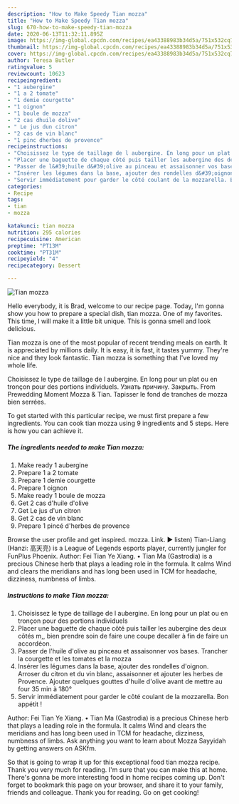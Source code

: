```yaml
---
description: "How to Make Speedy Tian mozza"
title: "How to Make Speedy Tian mozza"
slug: 670-how-to-make-speedy-tian-mozza
date: 2020-06-13T11:32:11.895Z
image: https://img-global.cpcdn.com/recipes/ea43388983b34d5a/751x532cq70/tian-mozza-photo-principale-de-la-recette.jpg
thumbnail: https://img-global.cpcdn.com/recipes/ea43388983b34d5a/751x532cq70/tian-mozza-photo-principale-de-la-recette.jpg
cover: https://img-global.cpcdn.com/recipes/ea43388983b34d5a/751x532cq70/tian-mozza-photo-principale-de-la-recette.jpg
author: Teresa Butler
ratingvalue: 5
reviewcount: 10623
recipeingredient:
- "1 aubergine"
- "1 a 2 tomate"
- "1 demie courgette"
- "1 oignon"
- "1 boule de mozza"
- "2 cas dhuile dolive"
- " Le jus dun citron"
- "2 cas de vin blanc"
- "1 pinc dherbes de provence"
recipeinstructions:
- "Choisissez le type de taillage de l aubergine. En long pour un plat ou en tronçon pour des portions individuels"
- "Placer une baguette de chaque côté puis tailler les aubergine des deux côtés m,, bien prendre soin de faire une coupe decaller à fin de faire un accordéon."
- "Passer de l&#39;huile d&#39;olive au pinceau et assaisonner vos bases. Trancher la courgette et les tomates et la mozza"
- "Insérer les légumes dans la base, ajouter des rondelles d&#39;oignon. Arroser du citron et du vin blanc, assaisonner et ajouter les herbes de Provence. Ajouter quelques gouttes d&#39;huile d&#39;olive avant de mettre au four 35 min à 180°"
- "Servir immédiatement pour garder le côté coulant de la mozzarella. Bon appétit !"
categories:
- Recipe
tags:
- tian
- mozza

katakunci: tian mozza 
nutrition: 295 calories
recipecuisine: American
preptime: "PT13M"
cooktime: "PT31M"
recipeyield: "4"
recipecategory: Dessert

---
```



![Tian mozza](https://img-global.cpcdn.com/recipes/ea43388983b34d5a/751x532cq70/tian-mozza-photo-principale-de-la-recette.jpg)

Hello everybody, it is Brad, welcome to our recipe page. Today, I'm gonna show you how to prepare a special dish, tian mozza. One of my favorites. This time, I will make it a little bit unique. This is gonna smell and look delicious.

Tian mozza is one of the most popular of recent trending meals on earth. It is appreciated by millions daily. It is easy, it is fast, it tastes yummy. They're nice and they look fantastic. Tian mozza is something that I've loved my whole life.

Choisissez le type de taillage de l aubergine. En long pour un plat ou en tronçon pour des portions individuels. Узнать причину. Закрыть. From Prewedding Moment Mozza &amp; Tian. Tapisser le fond de tranches de mozza bien serrées.


To get started with this particular recipe, we must first prepare a few ingredients. You can cook tian mozza using 9 ingredients and 5 steps. Here is how you can achieve it.

<!--inarticleads1-->

##### The ingredients needed to make Tian mozza:

1. Make ready 1 aubergine
1. Prepare 1 a 2 tomate
1. Prepare 1 demie courgette
1. Prepare 1 oignon
1. Make ready 1 boule de mozza
1. Get 2 cas d&#39;huile d&#39;olive
1. Get  Le jus d&#39;un citron
1. Get 2 cas de vin blanc
1. Prepare 1 pincé d&#39;herbes de provence


Browse the user profile and get inspired. mozza. Link. ▶️ listen) Tian-Liang (Hanzi: 高天亮) is a League of Legends esports player, currently jungler for FunPlus Phoenix. Author: Fei Tian Ye Xiang. • Tian Ma (Gastrodia) is a precious Chinese herb that plays a leading role in the formula. It calms Wind and clears the meridians and has long been used in TCM for headache, dizziness, numbness of limbs. 

<!--inarticleads2-->

##### Instructions to make Tian mozza:

1. Choisissez le type de taillage de l aubergine. En long pour un plat ou en tronçon pour des portions individuels
1. Placer une baguette de chaque côté puis tailler les aubergine des deux côtés m,, bien prendre soin de faire une coupe decaller à fin de faire un accordéon.
1. Passer de l&#39;huile d&#39;olive au pinceau et assaisonner vos bases. Trancher la courgette et les tomates et la mozza
1. Insérer les légumes dans la base, ajouter des rondelles d&#39;oignon. Arroser du citron et du vin blanc, assaisonner et ajouter les herbes de Provence. Ajouter quelques gouttes d&#39;huile d&#39;olive avant de mettre au four 35 min à 180°
1. Servir immédiatement pour garder le côté coulant de la mozzarella. Bon appétit !


Author: Fei Tian Ye Xiang. • Tian Ma (Gastrodia) is a precious Chinese herb that plays a leading role in the formula. It calms Wind and clears the meridians and has long been used in TCM for headache, dizziness, numbness of limbs. Ask anything you want to learn about Mozza Sayyidah by getting answers on ASKfm. 

So that is going to wrap it up for this exceptional food tian mozza recipe. Thank you very much for reading. I'm sure that you can make this at home. There's gonna be more interesting food in home recipes coming up. Don't forget to bookmark this page on your browser, and share it to your family, friends and colleague. Thank you for reading. Go on get cooking!
